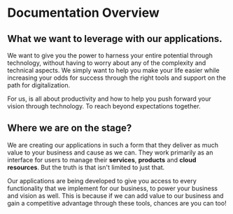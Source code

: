 # Documentation Overview

## What we want to leverage with our applications.

We want to give you the power to harness your entire potential through technology, without having to worry about any of the complexity and technical aspects. We simply want to help you make your life easier while increasing your odds for success through the right tools and support on the path for digitalization.

For us, is all about productivity and how to help you push forward your vision through technology. To reach beyond expectations together. 


## Where we are on the stage?

We are creating our applications in such a form that they deliver as much value to your business and cause as we can. They work primarily as an interface for users to manage their **services**, **products** and **cloud resources**. But the truth is that isn't limited to just that. 

Our applications are being developed to give you access to every functionality that we implement for our business, to power your business and vision as well. This is because if we can add value to our business and gain a competitive advantage through these tools, chances are you can too!
